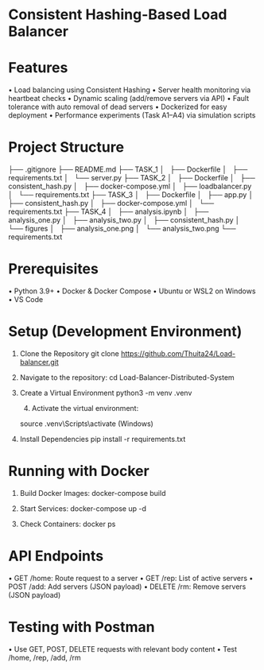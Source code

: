 # Consistent Hashing-Based Load Balancer 

# Features
•	Load balancing using Consistent Hashing
•	Server health monitoring via heartbeat checks
•	Dynamic scaling (add/remove servers via API)
•	Fault tolerance with auto removal of dead servers
•	Dockerized for easy deployment
•	Performance experiments (Task A1–A4) via simulation scripts

# Project Structure
├── .gitignore
├── README.md
├── TASK_1
│   ├── Dockerfile
│   ├── requirements.txt
│   └── server.py
├── TASK_2
│   ├── Dockerfile
│   ├── consistent_hash.py
│   ├── docker-compose.yml
│   ├── loadbalancer.py
│   └── requirements.txt
├── TASK_3
│   ├── Dockerfile
│   ├── app.py
│   ├── consistent_hash.py
│   ├── docker-compose.yml
│   └── requirements.txt
├── TASK_4
│   ├── analysis.ipynb
│   ├── analysis_one.py
│   ├── analysis_two.py
│   ├── consistent_hash.py
│   └── figures
│       ├── analysis_one.png
│       └── analysis_two.png
└── requirements.txt

# Prerequisites
•	Python 3.9+
•	Docker & Docker Compose
•	Ubuntu or WSL2 on Windows
•	VS Code 


# Setup (Development Environment)
1. Clone the Repository
   git clone https://github.com/Thuita24/Load-balancer.git

2. Navigate to the repository:
   cd Load-Balancer-Distributed-System

3. Create a Virtual Environment
   python3 -m venv .venv

     4. Activate the virtual environment:

   source  .venv\Scripts\activate (Windows)

5. Install Dependencies
   pip install -r requirements.txt
# Running with Docker
1. Build Docker Images:
 docker-compose build

2. Start Services:
 docker-compose up -d

3. Check Containers: 
docker ps

# API Endpoints
•	GET /home: Route request to a server
•	GET /rep: List of active servers
•	POST /add: Add servers (JSON payload)
•	DELETE /rm: Remove servers (JSON payload)

# Testing with Postman
•	Use GET, POST, DELETE requests with relevant body content
•	Test /home, /rep, /add, /rm
